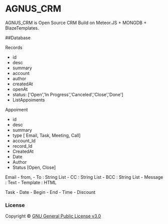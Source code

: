 # AGNUS_CRM

AGNUS_CRM is Open Source CRM Build on Meteor.JS + MONGDB + BlazeTemplates.

##Database

Records
- id
- desc
- summary
- account 
- author
- createdAt
- openAt	
- status:  ['Open','In Progress','Canceled','Close','Done']
- ListAppoiments       
    

Appoiment
- id
- desc
- summary
- type [ Email, Task, Meeting, Call] 
- account_Id
- record_Id
- CreatedAt
- Date
- Author
- Status [Open, Close]

Email 
	- from,
	- To : String List
	- CC : String List
	- BCC : String List
	- Message : Text
	- Template :  HTML
	
	
Task
	- Date
	- Begin
	- End
	- Time
	- Discount
	

### License

Copyright © [GNU General Public License v3.0](./LICENSE.md)
